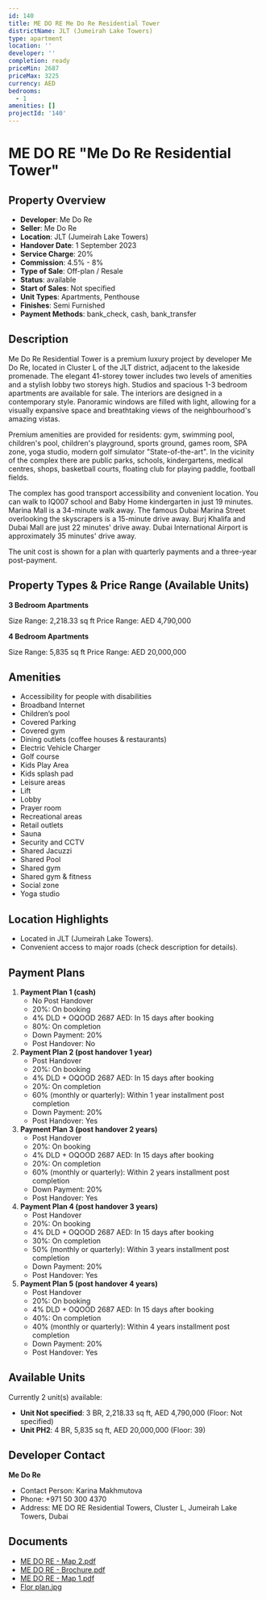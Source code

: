 ```yaml
---
id: 140
title: ME DO RE Me Do Re Residential Tower
districtName: JLT (Jumeirah Lake Towers)
type: apartment
location: ''
developer: ''
completion: ready
priceMin: 2687
priceMax: 3225
currency: AED
bedrooms:
  - 1
amenities: []
projectId: '140'
---
```


# ME DO RE "Me Do Re Residential Tower"

## Property Overview
- **Developer**: Me Do Re
- **Seller**: Me Do Re
- **Location**: JLT (Jumeirah Lake Towers)
- **Handover Date**: 1 September 2023
- **Service Charge**: 20%
- **Commission**: 4.5% - 8%
- **Type of Sale**: Off-plan / Resale
- **Status**: available
- **Start of Sales**: Not specified
- **Unit Types**: Apartments, Penthouse
- **Finishes**: Semi Furnished
- **Payment Methods**: bank_check, cash, bank_transfer

## Description
Me Do Re Residential Tower is a premium luxury project by developer Me Do Re, located in Cluster L of the JLT district, adjacent to the lakeside promenade. The elegant 41-storey tower includes two levels of amenities and a stylish lobby two storeys high. Studios and spacious 1-3 bedroom apartments are available for sale. The interiors are designed in a contemporary style. Panoramic windows are filled with light, allowing for a visually expansive space and breathtaking views of the neighbourhood's amazing vistas.

Premium amenities are provided for residents: gym, swimming pool, children's pool, children's playground, sports ground, games room, SPA zone, yoga studio, modern golf simulator "State-of-the-art". In the vicinity of the complex there are public parks, schools, kindergartens, medical centres, shops, basketball courts, floating club for playing paddle, football fields.

The complex has good transport accessibility and convenient location. You can walk to IQ007 school and Baby Home kindergarten in just 19 minutes. Marina Mall is a 34-minute walk away. The famous Dubai Marina Street overlooking the skyscrapers is a 15-minute drive away. Burj Khalifa and Dubai Mall are just 22 minutes' drive away. Dubai International Airport is approximately 35 minutes' drive away.

The unit cost is shown for a plan with quarterly payments and a three-year post-payment.

## Property Types & Price Range (Available Units)
**3 Bedroom Apartments**

Size Range: 2,218.33 sq ft
Price Range: AED 4,790,000

**4 Bedroom Apartments**

Size Range: 5,835 sq ft
Price Range: AED 20,000,000

## Amenities
- Accessibility for people with disabilities
- Broadband Internet
- Children’s pool
- Covered Parking
- Covered gym
- Dining outlets  (coffee houses & restaurants)
- Electric Vehicle Charger
- Golf course
- Kids Play Area
- Kids splash pad
- Leisure areas
- Lift
- Lobby
- Prayer room
- Recreational areas
- Retail outlets
- Sauna
- Security and CCTV
- Shared Jacuzzi
- Shared Pool
- Shared gym
- Shared gym & fitness
- Social zone
- Yoga studio

## Location Highlights
- Located in JLT (Jumeirah Lake Towers).
- Convenient access to major roads (check description for details).

## Payment Plans
1. **Payment Plan 1 (cash)**
   - No Post Handover
   - 20%: On booking
   - 4% DLD + OQOOD 2687 AED: In 15 days after booking
   - 80%: On completion
   - Down Payment: 20%
   - Post Handover: No
2. **Payment Plan 2 (post handover 1 year)**
   - Post Handover
   - 20%: On booking
   - 4% DLD + OQOOD 2687 AED: In 15 days after booking
   - 20%: On completion
   - 60% (monthly or quarterly): Within 1 year installment post completion
   - Down Payment: 20%
   - Post Handover: Yes
3. **Payment Plan 3 (post handover 2 years)**
   - Post Handover
   - 20%: On booking
   - 4% DLD + OQOOD 2687 AED: In 15 days after booking
   - 20%: On completion
   - 60% (monthly or quarterly): Within 2 years installment post completion
   - Down Payment: 20%
   - Post Handover: Yes
4. **Payment Plan 4 (post handover 3 years)**
   - Post Handover
   - 20%: On booking
   - 4% DLD + OQOOD 2687 AED: In 15 days after booking
   - 30%: On completion
   - 50% (monthly or quarterly): Within 3 years installment post completion
   - Down Payment: 20%
   - Post Handover: Yes
5. **Payment Plan 5 (post handover 4 years)**
   - Post Handover
   - 20%: On booking
   - 4% DLD + OQOOD 2687 AED: In 15 days after booking
   - 40%: On completion
   - 40% (monthly or quarterly): Within 4 years installment post completion
   - Down Payment: 20%
   - Post Handover: Yes

## Available Units
Currently 2 unit(s) available:
- **Unit Not specified**: 3 BR, 2,218.33 sq ft, AED 4,790,000 (Floor: Not specified)
- **Unit PH2**: 4 BR, 5,835 sq ft, AED 20,000,000 (Floor: 39)

## Developer Contact
**Me Do Re**
- Contact Person: Karina Makhmutova
- Phone: +971 50 300 4370
- Address: ME DO RE Residential Towers, Cluster L, Jumeirah Lake Towers, Dubai

## Documents
- [ME DO RE - Map 2.pdf](https://cdn.geniemap.net/2023/06/22/hX3RxbWtc6eP8MvlPikFp1rymn5xYP2MXcp237C4.pdf)
- [ME DO RE - Brochure.pdf](https://cdn.geniemap.net/2023/06/22/5b9gOEJvQTdhU6nfHYtefopCetiIxcMybj91R1t0.pdf)
- [ME DO RE - Map 1.pdf](https://cdn.geniemap.net/2023/06/22/4cpJrg4uEO43m6QCkRBClSfHog7itWcaapnQBI6A.pdf)
- [Flor plan.jpg](https://cdn.geniemap.net/2023/08/07/qHMprbfGa5hQkzCeBmKfwCYIuzl9t2YezQRcE0q1.jpg)
